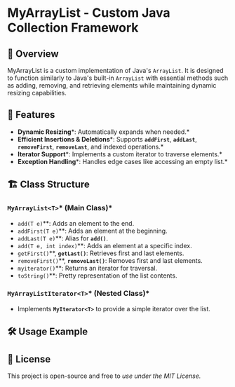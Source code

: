 # MyArrayList - Custom Java Collection Framework

## 📌 Overview

MyArrayList is a custom implementation of Java's `ArrayList`. It is designed to function similarly to Java's built-in `ArrayList` with essential methods such as adding, removing, and retrieving elements while maintaining dynamic resizing capabilities.

## 🚀 Features

- **Dynamic Resizing**\*: Automatically expands when needed.\*
- **Efficient Insertions & Deletions**\*: Supports **`addFirst`**, **`addLast`**, **`removeFirst`**, **`removeLast`**, and indexed operations.\*
- **Iterator Support**\*: Implements a custom iterator to traverse elements.\*
- **Exception Handling**\*: Handles edge cases like accessing an empty list.\*

## 🏗️ Class Structure

### `MyArrayList<T>`\* (Main Class)\*

- `add(T e)`\*\*: Adds an element to the end.
- `addFirst(T e)`\*\*: Adds an element at the beginning.
- `addLast(T e)`\*\*: Alias for **`add()`**.
- `add(T e, int index)`\*\*: Adds an element at a specific index.
- `getFirst()`\*\*, **`getLast()`**: Retrieves first and last elements.
- `removeFirst()`\*\*, **`removeLast()`**: Removes first and last elements.
- `myiterator()`\*\*: Returns an iterator for traversal.
- `toString()`\*\*: Pretty representation of the list contents.

### `MyArrayListIterator<T>`\* (Nested Class)\*

- Implements **`MyIterator<T>`** to provide a simple iterator over the list.

## 🛠️ Usage Example

## 📜 License

This project is open-source and free to *use under the MIT License.*

